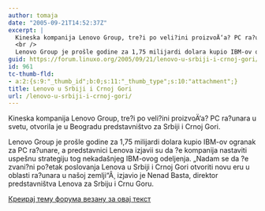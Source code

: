 ```yaml
---
author: tomaja
date: "2005-09-21T14:52:37Z"
excerpt: |
  Kineska kompanija Lenovo Group, tre?i po veli?ini proizvoÄ‘a? PC ra?unara u svetu, otvorila je u Beogradu predstavništvo za Srbiji i Crnoj Gori.
  <br />
  Lenovo Group je prošle godine za 1,75 milijardi dolara kupio IBM-ov ogranak za PC ra?unare, a predstavnici Lenova izjavii su da ?e kompanija nastaviti uspešnu strategiju tog nekadašnjeg IBM-ovog odeljenja. "Nadam se da ?e zvani?ni po?etak poslovanja Lenova u Srbiji i Crnoj Gori otvoriti novu eru u oblasti ra?unara u našoj zemlji"Â¸ izjavio je Nenad Basta, direktor predstavništva Lenova za Srbiju i Crnu Goru.
guid: https://forum.linuxo.org/2005/09/21/lenovo-u-srbiji-i-crnoj-gori/
id: 961
tc-thumb-fld:
- a:2:{s:9:"_thumb_id";b:0;s:11:"_thumb_type";s:10:"attachment";}
title: Lenovo u Srbiji i Crnoj Gori
url: /lenovo-u-srbiji-i-crnoj-gori/
---
```

Kineska kompanija Lenovo Group, tre?i po veli?ini proizvoÄ‘a? PC ra?unara u svetu, otvorila je u Beogradu predstavništvo za Srbiji i Crnoj Gori.  
  
Lenovo Group je prošle godine za 1,75 milijardi dolara kupio IBM-ov ogranak za PC ra?unare, a predstavnici Lenova izjavii su da ?e kompanija nastaviti uspešnu strategiju tog nekadašnjeg IBM-ovog odeljenja. &#8222;Nadam se da ?e zvani?ni po?etak poslovanja Lenova u Srbiji i Crnoj Gori otvoriti novu eru u oblasti ra?unara u našoj zemlji&#8220;Â¸ izjavio je Nenad Basta, direktor predstavništva Lenova za Srbiju i Crnu Goru.<!--break-->

[Креирај тему форума везану за овај текст](https://linuxo.org/nova-tema-na-forumu/?se_pid=961)